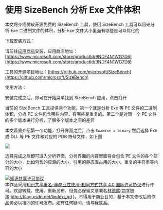 
# 使用 SizeBench 分析 Exe 文件体积

本文将介绍微软开源免费的 SizeBench 工具，使用 SizeBench 工具可以用来分析 Exe 二进制文件的体积，分析 Exe 文件大小里面有哪些是可以优化的

<!--more-->


<!-- CreateTime:2023/8/2 8:40:27 -->

<!-- 博客 -->
<!-- 发布 -->

下载安装方式：

请前往[应用商店](https://www.microsoft.com/store/productId/9NDF4N1WG7D6)安装，应用商店地址：[https://www.microsoft.com/store/productId/9NDF4N1WG7D6](https://www.microsoft.com/store/productId/9NDF4N1WG7D6)

工具的开源项目地址：[https://github.com/microsoft/SizeBench](https://github.com/microsoft/SizeBench)

使用方法：

安装完成之后，即可在开始菜单找到 SizeBench 应用，点击打开

当前的 SizeBench 工具提供两个功能，第一个就是分析 Exe 等 PE 文件的二进制体积，分析 PE 文件包含哪些内容，有哪些是重复的。第二个是对同一个 PE 文件的多个版本进行分析，了解多个版本之间的差异

本文着重介绍第一个功能，打开界面之后，点击 `Examine a binary` 然后选择 Exe 或 DLL 等 PE 文件和对应的 PDB 符号文件，如下图

<!-- ![](image/使用 SizeBench 分析 Exe 文件体积/使用 SizeBench 分析 Exe 文件体积0.png) -->

![](http://image.acmx.xyz/lindexi%2F202382844425092.jpg)

选择完成之后即可进入分析界面，分析界面的内容里面将会包含 PE 文件的各个部分的大小，比如包含的资源的大小，引用的静态库占用的大小。重复的字符串等内容的大小




<a rel="license" href="http://creativecommons.org/licenses/by-nc-sa/4.0/"><img alt="知识共享许可协议" style="border-width:0" src="https://licensebuttons.net/l/by-nc-sa/4.0/88x31.png" /></a><br />本作品采用<a rel="license" href="http://creativecommons.org/licenses/by-nc-sa/4.0/">知识共享署名-非商业性使用-相同方式共享 4.0 国际许可协议</a>进行许可。欢迎转载、使用、重新发布，但务必保留文章署名[林德熙](http://blog.csdn.net/lindexi_gd)(包含链接:http://blog.csdn.net/lindexi_gd )，不得用于商业目的，基于本文修改后的作品务必以相同的许可发布。如有任何疑问，请与我[联系](mailto:lindexi_gd@163.com)。